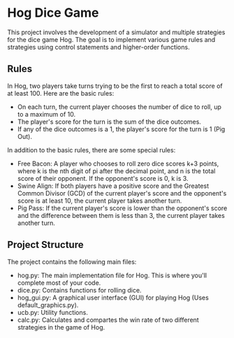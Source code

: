# Hog Dice Game

This project involves the development of a simulator and multiple strategies for the dice game Hog. The goal is to implement various game rules and strategies using control statements and higher-order functions.

## Rules

In Hog, two players take turns trying to be the first to reach a total score of at least 100. Here are the basic rules:

- On each turn, the current player chooses the number of dice to roll, up to a maximum of 10.
- The player's score for the turn is the sum of the dice outcomes.
- If any of the dice outcomes is a 1, the player's score for the turn is 1 (Pig Out).

In addition to the basic rules, there are some special rules:

- Free Bacon: A player who chooses to roll zero dice scores k+3 points, where k is the nth digit of pi after the decimal point, and n is the total score of their opponent. If the opponent's score is 0, k is 3.
- Swine Align: If both players have a positive score and the Greatest Common Divisor (GCD) of the current player's score and the opponent's score is at least 10, the current player takes another turn.
- Pig Pass: If the current player's score is lower than the opponent's score and the difference between them is less than 3, the current player takes another turn.
  
## Project Structure

The project contains the following main files:

- hog.py: The main implementation file for Hog. This is where you'll complete most of your code.
- dice.py: Contains functions for rolling dice.
- hog_gui.py: A graphical user interface (GUI) for playing Hog (Uses default_graphics.py).
- ucb.py: Utility functions.
- calc.py: Calculates and compartes the win rate of two different strategies in the game of Hog.
